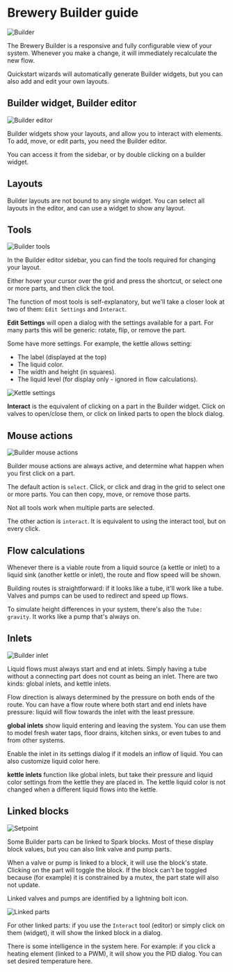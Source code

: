 # Brewery Builder guide

![Builder](../images/herms-builder-widget.gif)

The Brewery Builder is a responsive and fully configurable view of your system.
Whenever you make a change, it will immediately recalculate the new flow.

Quickstart wizards will automatically generate Builder widgets, but you can also add and edit your own layouts.

## Builder widget, Builder editor

![Builder editor](../images/herms-builder-editor-add.gif)

Builder widgets show your layouts, and allow you to interact with elements. To add, move, or edit parts, you need the Builder editor.

You can access it from the sidebar, or by double clicking on a builder widget.

## Layouts

Builder layouts are not bound to any single widget. You can select all layouts in the editor, and can use a widget to show any layout.

## Tools

![Builder tools](../images/builder-tools.png)

In the Builder editor sidebar, you can find the tools required for changing your layout.

Either hover your cursor over the grid and press the shortcut, or select one or more parts, and then click the tool.

The function of most tools is self-explanatory, but we'll take a closer look at two of them: `Edit Settings` and `Interact`.

**Edit Settings** will open a dialog with the settings available for a part. For many parts this will be generic: rotate, flip, or remove the part.

Some have more settings. For example, the kettle allows setting:
- The label (displayed at the top)
- The liquid color.
- The width and height (in squares).
- The liquid level (for display only - ignored in flow calculations).

![Kettle settings](../images/builder-kettle-settings.png)

**Interact** is the equivalent of clicking on a part in the Builder widget. Click on valves to open/close them, or click on linked parts to open the block dialog.

## Mouse actions

![Builder mouse actions](../images/builder-mouse-actions.png)

Builder mouse actions are always active, and determine what happen when you first click on a part.

The default action is `select`. Click, or click and drag in the grid to select one or more parts. You can then copy, move, or remove those parts.

Not all tools work when multiple parts are selected.

The other action is `interact`. It is equivalent to using the interact tool, but on every click.

## Flow calculations

Whenever there is a viable route from a liquid source (a kettle or inlet) to a liquid sink (another kettle or inlet), the route and flow speed will be shown.

Building routes is straightforward: if it looks like a tube, it'll work like a tube. Valves and pumps can be used to redirect and speed up flows.

To simulate height differences in your system, there's also the `Tube: gravity`. It works like a pump that's always on.

## Inlets

![Builder inlet](../images/builder-inlet.png)

Liquid flows must always start and end at inlets. Simply having a tube without a connecting part does not count as being an inlet. There are two kinds: global inlets, and kettle inlets.

Flow direction is always determined by the pressure on both ends of the route. You can have a flow route where both start and end inlets have pressure: liquid will flow towards the inlet with the least pressure.

**global inlets** show liquid entering and leaving the system. You can use them to model fresh water taps, floor drains, kitchen sinks, or even tubes to and from other systems.

Enable the inlet in its settings dialog if it models an inflow of liquid. You can also customize liquid color here.

**kettle inlets** function like global inlets, but take their pressure and liquid color settings from the kettle they are placed in.
The kettle liquid color is not changed when a different liquid flows into the kettle.

## Linked blocks

![Setpoint](../images/builder-setpoint.png)

Some Builder parts can be linked to Spark blocks. Most of these display block values, but you can also link valve and pump parts.

When a valve or pump is linked to a block, it will use the block's state. Clicking on the part will toggle the block. If the block can't be toggled because (for example) it is constrained by a mutex, the part state will also not update.

Linked valves and pumps are identified by a lightning bolt icon.

![Linked parts](../images/builder-linked-parts.png)

For other linked parts: if you use the `Interact` tool (editor) or simply click on them (widget), it will show the linked block in a dialog.

There is some intelligence in the system here. For example: if you click a heating element (linked to a PWM), it will show you the PID dialog. You can set desired temperature here.
